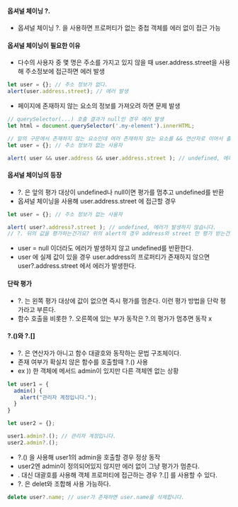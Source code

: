 #### 옵셔널 체이닝 ?.
  * 옵셔널 체이닝 ?. 을 사용하면 프로퍼티가 없는 중첩 객체를 에러 없이 접근 가능

#### 옵셔널 체이닝이 필요한 이유
  * 다수의 사용자 중 몇 명은 주소를 가지고 있지 않을 때 user.address.street을 사용해 주소정보에 접근하면 에러 발생

```js
let user = {}; // 주소 정보가 없다.
alert(user.address.street); // 에러 발생
```
  * 페이지에 존재하지 않는 요소의 정보를 가져오려 하면 문제 발생

```js
// querySelector(...) 호출 결과가 null인 경우 에러 발생
let html = document.querySelector('.my-element').innerHTML;

// 밑의 구문에서 존재하지 않는 요소인데 여러 존재하지 않는 요소를 && 연산자로 이어서 출력할 경우 에러가 발생하지 않는건가요?
let user = {}; // 주소 정보가 없는 사용자

alert( user && user.address && user.address.street ); // undefined, 에러가 발생하지 않습니다.
```

#### 옵셔널 체이닝의 등장
  * ?. 은 앞의 평가 대상이 undefined나 null이면 평가를 멈추고 undefined를 반환
  * 옵셔널 체이닝을 사용해 user.address.street 에 접근할 경우

```js
let user = {}; // 주소 정보가 없는 사용자

alert( user?.address?.street ); // undefined, 에러가 발생하지 않습니다.
// ?. 뒤의 값을 평가하는건가요? 위의 alert의 경우 address와 street 만 평가 받는건지 궁금합니다
```
  * user = null 이더라도 에러가 발생하지 않고 undefined를 반환한다.
  * user 에 실제 값이 있을 경우 user.address의 프로퍼티가 존재하지 않으면 user?.address.street 에서 에러가 발생한다.

#### 단락 평가
  * ?. 는 왼쪽 평가 대상에 값이 없으면 즉시 평가를 멈춘다. 이런 평가 방법을 단락 평가라고 부른다.
  * 함수 호출을 비롯한 ?. 오른쪽에 있는 부가 동작은 ?.의 평가가 멈추면 동작 x 
 
#### ?.()와 ?.[]
  * ?. 은 연산자가 아니고 함수 대괄호와 동작하는 문법 구조체이다.
  * 존재 여부가 확실치 않은 함수를 호출할때 ?.() 사용
  * ex )) 한 객체에 메서드 admin이 있지만 다른 객체엔 없는 상황
```js
let user1 = {
  admin() {
    alert("관리자 계정입니다.");
  }
}

let user2 = {};

user1.admin?.(); // 관리자 계정입니다.
user2.admin?.();
```
  * ?.() 을 사용해 user1의 admin을 호출할 경우 정상 동작
  * user2엔 admin이 정의되어있지 않지만 에러 없이 그냥 평가가 멈춘다.
  * . 대신 대괄호를 사용해 객체 프로퍼티에 접근하는 경우 ?.[] 를 사용할 수 있다.
  * ?. 은 delet와 조합해 사용 가능하다. 
```js
delete user?.name; // user가 존재하면 user.name을 삭제합니다.
```
